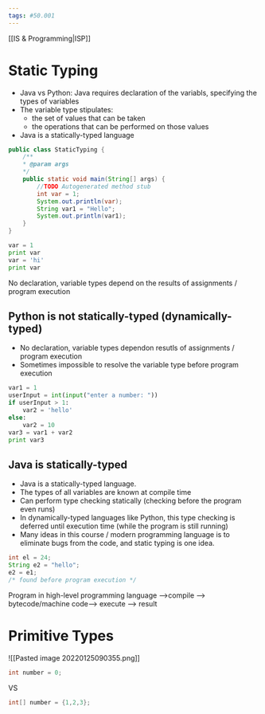 ```yaml
---
tags: #50.001
---
```

[[IS & Programming|ISP]]

# Static Typing
- Java vs Python: Java requires declaration of the variabls, specifying the types of variables
- The variable type stipulates:
	- the set of values that can be taken
	- the operations that can be performed on those values
- Java is a statically-typed language
```java
public class StaticTyping {
	/**
	* @param args
	*/
	public static void main(String[] args) {
		//TODO Autogenerated method stub
		int var = 1;
		System.out.println(var);
		String var1 = "Hello";
		System.out.println(var1);
	}
}
```
```python
var = 1
print var
var = 'hi'
print var
```
No declaration, variable types depend on the results of assignments / program execution
## Python is not statically-typed (dynamically-typed)
- No declaration, variable types dependon resutls of assignments / program execution
- Sometimes impossible to resolve the variable type before program execution
```python
var1 = 1
userInput = int(input("enter a number: "))
if userInput > 1:
	var2 = 'hello'
else:
	var2 = 10
var3 = var1 + var2
print var3
```
## Java is statically-typed
- Java is a statically-typed language.
- The types of all variables are known at compile time
- Can perform type checking statically (checking before the program even runs)
- In dynamically-typed languages like Python, this type checking is deferred until execution time (while the program is still running)
- Many ideas in this course / modern programming language is to eliminate bugs from the code, and static typing is one idea.
```java
int el = 24;
String e2 = "hello";
e2 = e1;
/* found before program execution */
```
Program in high-level programming language -->compile --> bytecode/machine code--> execute --> result
# Primitive Types
![[Pasted image 20220125090355.png]]
```java
int number = 0;
```
VS
```java
int[] number = {1,2,3};
```